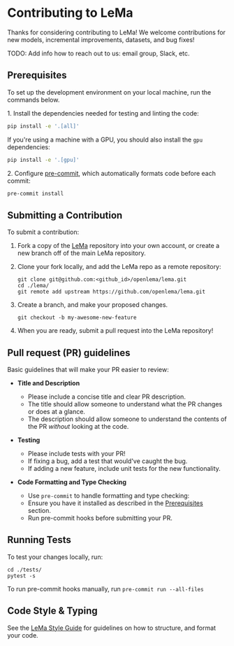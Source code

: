 # Contributing to LeMa

Thanks for considering contributing to LeMa! We welcome contributions for new models,
incremental improvements, datasets, and bug fixes!

TODO: Add info how to reach out to us: email group, Slack, etc.

## Prerequisites

To set up the development environment on your local machine, run the commands below.

1\. Install the dependencies needed for testing and linting the code:

```bash
pip install -e '.[all]'
```

If you're using a machine with a GPU, you should also install the `gpu` dependencies:

```bash
pip install -e '.[gpu]'
```

2\. Configure [pre-commit](https://pre-commit.com/), which automatically formats
code before each commit:

```bash
pre-commit install
```

## Submitting a Contribution

To submit a contribution:

1. Fork a copy of the [LeMa](https://github.com/openlema/lema) repository into
your own account, or create a new branch off of the main LeMa repository.

2. Clone your fork locally, and add the LeMa repo as a remote repository:

    ```shell
    git clone git@github.com:<github_id>/openlema/lema.git
    cd ./lema/
    git remote add upstream https://github.com/openlema/lema.git
    ```

3. Create a branch, and make your proposed changes.

    ```shell
    git checkout -b my-awesome-new-feature
    ```

4. When you are ready, submit a pull request into the LeMa repository!

## Pull request (PR) guidelines

Basic guidelines that will make your PR easier to review:

- **Title and Description**
  - Please include a concise title and clear PR description.
  - The title should allow someone to understand what the PR changes or does at a glance.
  - The description should allow someone to understand the contents of the PR *without* looking at the code.

- **Testing**
  - Please include tests with your PR!
  - If fixing a bug, add a test that would've caught the bug.
  - If adding a new feature, include unit tests for the new functionality.

- **Code Formatting and Type Checking**
  - Use `pre-commit` to handle formatting and type checking:
  - Ensure you have it installed as described in the [Prerequisites](#prerequisites) section.
  - Run pre-commit hooks before submitting your PR.

## Running Tests

To test your changes locally, run:

```shell
cd ./tests/
pytest -s
```

To run pre-commit hooks manually, run `pre-commit run --all-files`

## Code Style & Typing

See the [LeMa Style Guide](/STYLE_GUIDE.md) for guidelines on how to structure,
and format your code.
